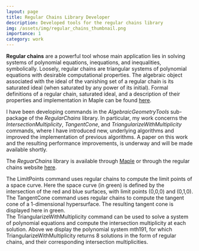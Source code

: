 ```yaml
---
layout: page
title: Regular Chains Library Developer
description: Developed tools for the regular chains library
img: /assets/img/regular_chains_thumbnail.png
importance: 1
category: work
---
```


__Regular chains__ are a powerful tool whose main application lies
in solving systems of polynomial equations, inequations,
and inequalities, symbolically. Loosely, regular chains
are triangular systems of polynomial equations with
desirable computational properties. The algebraic object associated
with the ideal of the vanishing set
of a regular chain is its saturated ideal (when saturated by any power of its initial).
Formal definitions of a regular chain, saturated ideal, and a description of their properties
and implementation in Maple can be found [here](https://www.maplesoft.com/support/help/maple/view.aspx?path=RegularChains).

I have been developing commands in the
_AlgebraicGeometryTools_ sub-package of the _RegularChains_ library. In particular,
my work concerns the _IntersectionMultiplicity_, _TangentCone_, and _TriangularizeWithMultiplicity_
commands, where I have introduced new, underlying algorithms and improved the implementation
of previous algorithms. A paper on this work and the resulting performance improvements,
is underway and will be made available shortly.

The _ReguarChains_ library is available through [Maple](https://www.maplesoft.com/products/Maple/) or through the regular chains website [here](http://www.regularchains.org/).

<div class="row">
    <div class="col-sm-12 mt-3 mt-md-0">
        <img class="img-fluid rounded z-depth-1" src="{{ '/assets/img/regular_chains_thumbnail.png' | relative_url }}" alt="" title="example image"/>
    </div>
</div>
<div class="caption">
    The LimitPoints command uses regular chains to compute the limit points of a space curve.
    Here the space curve (in green) is defined by the intersection of the red and blue surfaces,
    with limit points (0,0,0) and (0,1,0).
</div>
<div class="row">
    <div class="col-sm-12 mt-3 mt-md-0">
        <img class="img-fluid rounded z-depth-1" src="{{ '/assets/img/tc.png' | relative_url }}" alt="" title="example image"/>
    </div>
</div>
<div class="caption">
  The TangentCone command uses regular chains to compute the tangent cone of a 1-dimensional hypersurface. The
  resulting tangent cone is displayed here in green.
</div>

<div class="row justify-content-sm-center">
    <div class="col-sm-9 mt-3 mt-md-0">
        <img class="img-fluid rounded z-depth-1" src="{{ '/assets/img/mth191.png' | relative_url }}" alt="" title="example image"/>
    </div>
</div>
<div class="caption">
    The TriangularizeWithMultiplicity command can be used to solve a system of polynomial equations
    and compute the intersection multiplicity at each solution. Above we display the polynomial system mth191, for which TriangularizeWithMultiplicity returns 8 solutions in the form of regular chains, and their corresponding
    intersection multiplicities.
</div>
